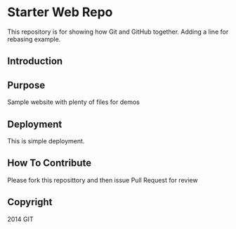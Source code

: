 # Starter Web Repo

This repository is for showing how Git and GitHub together.
Adding a line for rebasing example.

## Introduction

## Purpose

Sample website with plenty of files for demos

## Deployment
This is simple deployment.

## How To Contribute
Please fork this reposittory and then issue Pull Request for review

## Copyright
2014 GIT